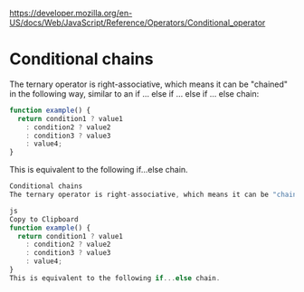 https://developer.mozilla.org/en-US/docs/Web/JavaScript/Reference/Operators/Conditional_operator


# Conditional chains
The ternary operator is right-associative, which means it can be "chained" in the following way, similar to an if … else if … else if … else chain:

```javascript
function example() {
  return condition1 ? value1
    : condition2 ? value2
    : condition3 ? value3
    : value4;
}
```
This is equivalent to the following if...else chain.

```javascript
Conditional chains
The ternary operator is right-associative, which means it can be "chained" in the following way, similar to an if … else if … else if … else chain:

js
Copy to Clipboard
function example() {
  return condition1 ? value1
    : condition2 ? value2
    : condition3 ? value3
    : value4;
}
This is equivalent to the following if...else chain.
```
